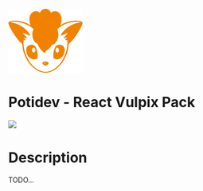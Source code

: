 ![](.github/assets/svg/logo.svg)

# Potidev - React Vulpix Pack

[![](https://img.shields.io/badge/Beta-0.0.19-purple)](https://www.npmjs.com/package/@potidev/react-vulpix-pack)

# Description

TODO...